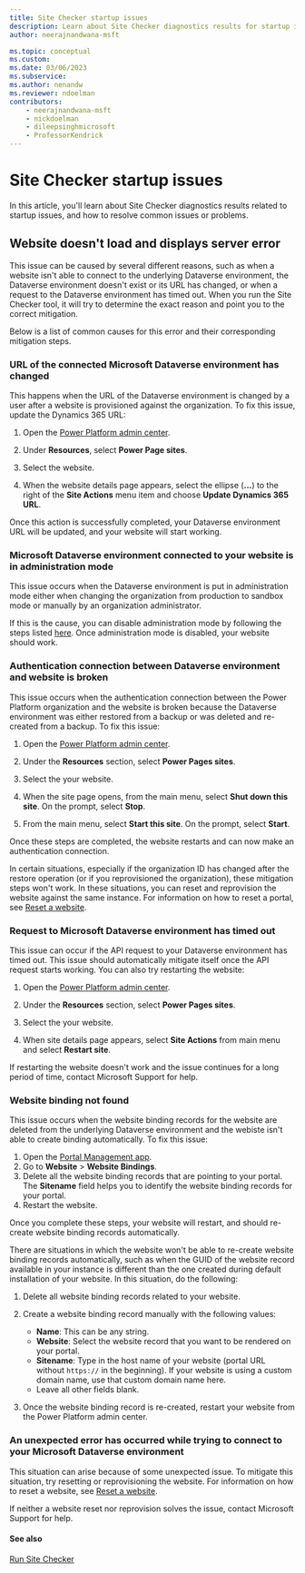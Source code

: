 ```yaml
---
title: Site Checker startup issues
description: Learn about Site Checker diagnostics results for startup issues.
author: neerajnandwana-msft

ms.topic: conceptual
ms.custom: 
ms.date: 03/06/2023
ms.subservice: 
ms.author: nenandw
ms.reviewer: ndoelman
contributors:
    - neerajnandwana-msft
    - nickdoelman
    - dileepsinghmicrosoft
    - ProfessorKendrick
---
```


# Site Checker startup issues

In this article, you'll learn about Site Checker diagnostics results related to startup issues, and how to resolve common issues or problems.

## Website doesn't load and displays server error

This issue can be caused by several different reasons, such as when a website isn't able to connect to the underlying Dataverse environment, the Dataverse environment doesn't exist or its URL has changed, or when a request to the Dataverse environment has timed out. When you run the Site Checker tool, it will try to determine the exact reason and point you to the correct mitigation. 

Below is a list of common causes for this error and their corresponding mitigation steps.

### URL of the connected Microsoft Dataverse environment has changed 

This happens when the URL of the Dataverse environment is changed by a user after a website is provisioned against the organization. To fix this issue, update the Dynamics 365 URL:

1. Open the [Power Platform admin center](https://aka.ms/ppac).

1. Under **Resources**, select **Power Page sites**.

1. Select the website.

1. When the website details page appears, select the ellipse (**...**) to the right of the **Site Actions** menu item and choose **Update Dynamics 365 URL**.

Once this action is successfully completed, your Dataverse environment URL will be updated, and your website will start working.

### Microsoft Dataverse environment connected to your website is in administration mode

This issue occurs when the Dataverse environment is put in administration mode either when changing the organization from production to sandbox mode or manually by an organization administrator.

If this is the cause, you can disable administration mode by following the steps listed [here](/power-platform/admin/admin-mode#set-administration-mode). Once administration mode is disabled, your website should work.

### Authentication connection between Dataverse environment and website is broken

This issue occurs when the authentication connection between the Power Platform organization and the website is broken because the Dataverse environment was either restored from a backup or was deleted and re-created from a backup. To fix this issue:

1. Open the [Power Platform admin center](https://aka.ms/ppac).

1. Under the **Resources** section, select **Power Pages sites**.

1. Select the your website.

1. When the site page opens, from the main menu, select **Shut down this site**. On the prompt, select **Stop**.

1. From the main menu, select **Start this site**. On the prompt, select **Start**.

Once these steps are completed, the website restarts and can now make an authentication connection.

In certain situations, especially if the organization ID has changed after the restore operation (or if you reprovisioned the organization), these mitigation steps won't work. In these situations, you can reset and reprovision the website against the same instance. For information on how to reset a portal, see [Reset a website](/power-apps/maker/portals/admin/reset-portal).

### Request to Microsoft Dataverse environment has timed out

This issue can occur if the API request to your Dataverse environment has timed out. This issue should automatically mitigate itself once the API request starts working. You can also try restarting the website:

1. Open the [Power Platform admin center](https://aka.ms/ppac).

1. Under the **Resources** section, select **Power Pages sites**.

1. Select the your website.

1. When site details page appears, select **Site Actions** from main menu and select **Restart site**.

If restarting the website doesn't work and the issue continues for a long period of time, contact Microsoft Support for help.

### Website binding not found

This issue occurs when the website binding records for the website are deleted from the underlying Dataverse environment and the webiste isn't able to create binding automatically. To fix this issue:

1. Open the [Portal Management app](../configure/portal-management-app.md).
1. Go to **Website** > **Website Bindings**.
1. Delete all the website binding records that are pointing to your portal. The **Sitename** field helps you to identify the website binding records for your portal.
1. Restart the website.

Once you complete these steps, your website will restart, and should re-create website binding records automatically.

There are situations in which the website won't be able to re-create website binding records automatically, such as when the GUID of the website record available in your instance is different than the one created during default installation of your website. In this situation, do the following:

1. Delete all website binding records related to your website.
1. Create a website binding record manually with the following values:

      - **Name**: This can be any string.
      - **Website**: Select the website record that you want to be rendered on your portal.
      - **Sitename**: Type in the host name of your website (portal URL without `https://` in the beginning). If your website is using a custom domain name, use that custom domain name here.
      - Leave all other fields blank.
1. Once the website binding record is re-created, restart your website from the Power Platform admin center.

### An unexpected error has occurred while trying to connect to your Microsoft Dataverse environment

This situation can arise because of some unexpected issue. To mitigate this situation, try resetting or reprovisioning the website. For information on how to reset a website, see [Reset a website](/power-apps/maker/portals/admin/reset-portal).

If neither a website reset nor reprovision solves the issue, contact Microsoft Support for help.

#### See also

[Run Site Checker](site-checker.md)


